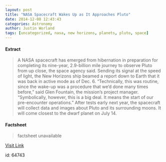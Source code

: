 ```yaml
---
layout: post
title: "NASA Spacecraft Wakes Up as It Approaches Pluto"
date: 2014-12-08 12:43:43
categories: Astronomy
author: Justin Worland
tags: [uncategorized, nasa, new horizons, planets, pluto, space]
---
```



#### Extract
>A NASA spacecraft has emerged from hibernation in preparation for completing its nine-year, 2.9-billion mile journey to observe Pluto from up close, the space agency said.
Sending its signal at the speed of light, the New Horizons ship beamed a report down to Earth that it was back in active mode as of Dec. 6.
&ldquo;Technically, this was routine, since the wake-up was a procedure that we&rsquo;d done many times before,&rdquo; said Glen Fountain, the mission&#8217;s project manager. &ldquo;Symbolically, however, this is a big deal. It means the start of our pre-encounter operations.&rdquo;
After tests early next year, the spacecraft will collect data and images about Pluto and its surrounding moons. It will come closest to the dwarf planet on July 14.

#### Factsheet
>factsheet unavailable

[Visit Link](http://time.com/3623081/nasa-spacecraft-wakes-up-as-it-approaches-pluto/)

id:   64743
